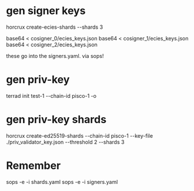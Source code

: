 # gen signer keys
horcrux create-ecies-shards --shards 3

base64 < cosigner_0/ecies_keys.json
base64 < cosigner_1/ecies_keys.json
base64 < cosigner_2/ecies_keys.json

these go into the signers.yaml. 
via sops!

# gen priv-key
terrad init test-1 --chain-id pisco-1 -o

# gen priv-key shards
horcrux create-ed25519-shards --chain-id  pisco-1 --key-file ./priv_validator_key.json --threshold 2 --shards 3


# **Remember**
sops -e -i shards.yaml
sops -e -i signers.yaml